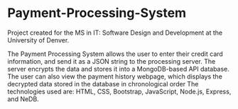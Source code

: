 # Payment-Processing-System
Project created for the MS in IT: Software Design and Development at the University of Denver.

The Payment Processing System allows the user to enter their credit card information, and send it as a JSON string to the processing server. The server encrypts the data and stores it into a MongoDB-based API database. The user can also view the payment history webpage, which displays the decrypted data stored in the database in chronological order The technologies used are: HTML, CSS, Bootstrap, JavaScript, Node.js, Express, and NeDB.
